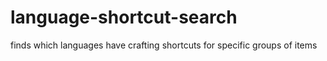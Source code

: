 # language-shortcut-search
finds which languages have crafting shortcuts for specific groups of items
